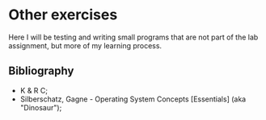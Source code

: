 # Other exercises

Here I will be testing and writing small programs that are not part of the lab assignment, but more of my learning process.

## Bibliography
- K & R C;
- Silberschatz, Gagne - Operating System Concepts [Essentials] (aka "Dinosaur");

